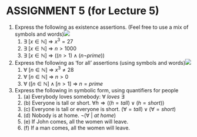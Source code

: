 # ASSIGNMENT 5 (for Lecture 5)
1. Express the following as existence assertions. (Feel free to use a mix of symbols and words)![](https://i.imgur.com/W8Rpc8C.png)
	1. $\exists\ [x \in \mathbb N]\ \Rightarrow \ x^3=27$
	2. $\exists\ [x \in \mathbb N]\ \Rightarrow \ n>1000$
	3. $\exists\ [x \in \mathbb N]\ \Rightarrow \ ((n>1) \land (n \lnot prime))$
2. Express the following as ‘for all’ assertions (using symbols and words)![](https://i.imgur.com/9WCKjtx.png)
	1. $\forall \ [n\in \mathbb N] \ \Rightarrow \ x^3 \neq 28$
	2. $\forall \ [n\in \mathbb N] \ \Rightarrow \ n > 0$
	3. $\forall \ ([n\in \mathbb N] \land [n>1] \ \Rightarrow \ n=prime$
3. Express the following in symbolic form, using quantifiers for people
	1. (a) Everybody loves somebody: $\forall\ loves\ \exists$
	2. (b) Everyone is tall or short. $\forall h \Rightarrow ((h=tall) \lor (h=short))$
	3. (c) Everyone is tall or everyone is short. $(\forall=tall) \lor (\forall=short)$
	4. (d) Nobody is at home. $\lnot(\forall\ |\ at\ home)$
	5. (e) If John comes, all the women will leave. 
	6. (f) If a man comes, all the women will leave.